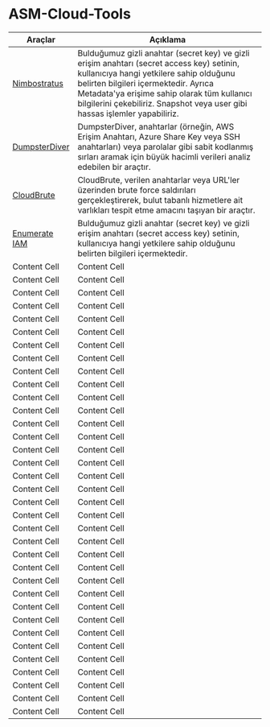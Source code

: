 # ASM-Cloud-Tools



| Araçlar  | Açıklama |
| ------------- | ------------- |
| [Nimbostratus](https://github.com/andresriancho/nimbostratus)  | Bulduğumuz gizli anahtar (secret key) ve gizli erişim anahtarı (secret access key) setinin, kullanıcıya hangi yetkilere sahip olduğunu belirten bilgileri içermektedir. Ayrıca Metadata'ya erişime sahip olarak tüm kullanıcı bilgilerini çekebiliriz. Snapshot veya user gibi hassas işlemler yapabiliriz. |
| [DumpsterDiver](https://github.com/securing/DumpsterDiver)  | DumpsterDiver, anahtarlar (örneğin, AWS Erişim Anahtarı, Azure Share Key veya SSH anahtarları) veya parolalar gibi sabit kodlanmış sırları aramak için büyük hacimli verileri analiz edebilen bir araçtır. |
| [CloudBrute](https://github.com/0xsha/cloudbrute)  | CloudBrute, verilen anahtarlar veya URL'ler üzerinden brute force saldırıları gerçekleştirerek, bulut tabanlı hizmetlere ait varlıkları tespit etme amacını taşıyan bir araçtır.  |
| [Enumerate IAM](https://github.com/andresriancho/enumerate-iam)  | Bulduğumuz gizli anahtar (secret key) ve gizli erişim anahtarı (secret access key) setinin, kullanıcıya hangi yetkilere sahip olduğunu belirten bilgileri içermektedir.   |
| Content Cell  | Content Cell  |
| Content Cell  | Content Cell  |
| Content Cell  | Content Cell  |
| Content Cell  | Content Cell  |
| Content Cell  | Content Cell  |
| Content Cell  | Content Cell  |
| Content Cell  | Content Cell  |
| Content Cell  | Content Cell  |
| Content Cell  | Content Cell  |
| Content Cell  | Content Cell  |
| Content Cell  | Content Cell  |
| Content Cell  | Content Cell  |
| Content Cell  | Content Cell  |
| Content Cell  | Content Cell  |
| Content Cell  | Content Cell  |
| Content Cell  | Content Cell  |
| Content Cell  | Content Cell  |
| Content Cell  | Content Cell  |
| Content Cell  | Content Cell  |
| Content Cell  | Content Cell  |
| Content Cell  | Content Cell  |
| Content Cell  | Content Cell  |
| Content Cell  | Content Cell  |
| Content Cell  | Content Cell  |
| Content Cell  | Content Cell  |
| Content Cell  | Content Cell  |
| Content Cell  | Content Cell  |
| Content Cell  | Content Cell  |
| Content Cell  | Content Cell  |
| Content Cell  | Content Cell  |
| Content Cell  | Content Cell  |
| Content Cell  | Content Cell  |
| Content Cell  | Content Cell  |
| Content Cell  | Content Cell  |
| Content Cell  | Content Cell  |

